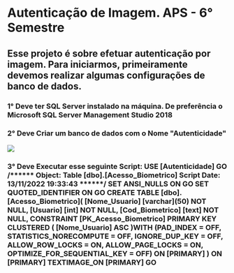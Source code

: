 <h1> Autenticação de Imagem. APS - 6° Semestre </h1> 
<h2> Esse projeto é sobre efetuar autenticação por imagem. Para iniciarmos, primeiramente devemos realizar algumas configurações de banco de dados. </h2>
<h3> 1° Deve ter SQL Server instalado na máquina. De preferência o Microsoft SQL Server Management Studio 2018 </h3>
<h3> 2° Deve Criar um banco de dados com o Nome "Autenticidade" </h3>
<div>
  <img src="https://user-images.githubusercontent.com/106789317/201944906-e391bfcd-b808-4ac7-8fb5-97d316e2194a.PNG"
</div>
  <h3> 3° Deve Executar esse seguinte Script:
USE [Autenticidade]
GO
/****** Object:  Table [dbo].[Acesso_Biometrico]    Script Date: 13/11/2022 19:33:43 ******/
SET ANSI_NULLS ON
GO
SET QUOTED_IDENTIFIER ON
GO
CREATE TABLE [dbo].[Acesso_Biometrico](
	[Nome_Usuario] [varchar](50) NOT NULL,
	[Usuario] [int] NOT NULL,
	[Cod_Biometrico] [text] NOT NULL,
 CONSTRAINT [PK_Acesso_Biometrico] PRIMARY KEY CLUSTERED 
(
	[Nome_Usuario] ASC
)WITH (PAD_INDEX = OFF, STATISTICS_NORECOMPUTE = OFF, IGNORE_DUP_KEY = OFF, ALLOW_ROW_LOCKS = ON, ALLOW_PAGE_LOCKS = ON, OPTIMIZE_FOR_SEQUENTIAL_KEY = OFF) ON [PRIMARY]
) ON [PRIMARY] TEXTIMAGE_ON [PRIMARY]
GO
</h3>
